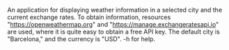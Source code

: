 An application for displaying weather information in a selected city and the current exchange rates. To obtain information, resources "https://openweathermap.org" and "https://manage.exchangeratesapi.io" are used, where it is quite easy to obtain a free API key. The default city is "Barcelona," and the currency is "USD". -h for help.
